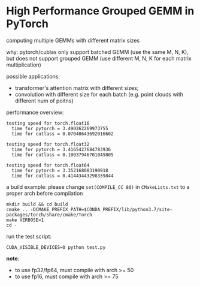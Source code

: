 # High Performance Grouped GEMM in PyTorch

computing multiple GEMMs with different matrix sizes

why: pytorch/cublas only support batched GEMM (use the same M, N, K), but does not support grouped GEMM (use different M, N, K for each matrix multiplication)

possible applications:
- transformer's attention matrix with different sizes; 
- convolution with different size for each batch (e.g. point clouds with different num of poitns)

performance overview:
```
testing speed for torch.float16
  time for pytorch = 3.490262269973755
  time for cutlass = 0.07040643692016602

testing speed for torch.float32
  time for pytorch = 3.4165427684783936
  time for cutlass = 0.10037946701049805

testing speed for torch.float64
  time for pytorch = 3.352168083190918
  time for cutlass = 0.41443443298339844
```

a build example:
please change `set(COMPILE_CC 80)` in `CMakeLists.txt` to a proper arch before compilation
```
mkdir build && cd build
cmake .. -DCMAKE_PREFIX_PATH=$CONDA_PREFIX/lib/python3.7/site-packages/torch/share/cmake/Torch
make VERBOSE=1
cd -
```

run the test script:
```
CUDA_VISIBLE_DEVICES=0 python test.py
```

**note**:
- to use fp32/fp64, must compile with arch >= 50
- to use fp16, must compile with arch >= 75

